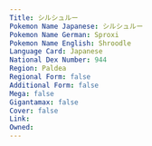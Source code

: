 ```yaml
---
﻿Title: シルシュルー
Pokemon Name Japanese: シルシュルー
Pokemon Name German: Sproxi
Pokemon Name English: Shroodle
Language Card: Japanese
National Dex Number: 944
Region: Paldea
Regional Form: false
Additional Form: false
Mega: false
Gigantamax: false
Cover: false
Link: 
Owned: 
---
```

